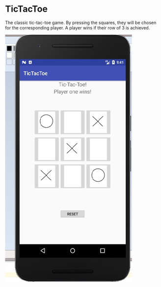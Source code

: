 # TicTacToe

The classic tic-tac-toe game. By pressing the squares, they will be chosen for the corresponding player. A player wins if their row of 3 is achieved.


![alt text](tictactoe_image.jpg " ")
